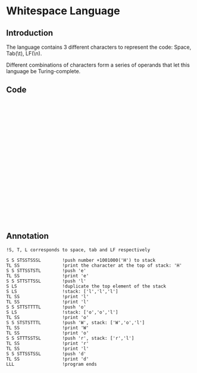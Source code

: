 # Whitespace Language

## Introduction

The language contains 3 different characters to represent the code: Space, Tab(\t), LF(\n).

Different combinations of characters form a series of operands that let this language be Turing-complete.

## Code

```whitespace
   	  	   
	
     		  	 	
	
     		 		  
 
  
 	
  	
     		 				
 
 	
     	 	 			
	
  	
     			  	 
	
  	
     		  	  
	
  



```

## Annotation

```text
!S, T, L corresponds to space, tab and LF respectively

S S STSSTSSSL        !push number +1001000('H') to stack
TL SS                !print the character at the top of stack: 'H'
S S STTSSTSTL        !push 'e'
TL SS                !print 'e'
S S STTSTTSSL        !push 'l'
S LS                 !duplicate the top element of the stack
S LS                 !stack: ['l','l','l']
TL SS                !print 'l'
TL SS                !print 'l'
S S STTSTTTTL        !push 'o'
S LS                 !stack: ['o','o','l']
TL SS                !print 'o'
S S STSTSTTTL        !push 'W', stack: ['W','o','l']
TL SS                !print 'W'
TL SS                !print 'o'
S S STTTSSTSL        !push 'r', stack: ['r','l']
TL SS                !print 'r'
TL SS                !print 'l'
S S STTSSTSSL        !push 'd'
TL SS                !print 'd'
LLL                  !program ends
```
